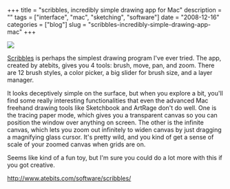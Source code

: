 +++
title = "scribbles, incredibly simple drawing app for Mac"
description = ""
tags = ["interface", "mac", "sketching", "software"]
date = "2008-12-16"
categories = ["blog"]
slug = "scribbles-incredibly-simple-drawing-app-mac"
+++



  <div class="notebook-screenshot"><a href="http://www.atebits.com/software/scribbles/"><img src="//media.konigi.com/bluga/wt49481259d6483.jpg"/></a></div><p><a href="http://www.atebits.com/software/scribbles/">Scribbles</a> is perhaps the simplest drawing program I've ever tried. The app, created by atebits, gives you 4 tools: brush, move, pan, and zoom. There are 12 brush styles, a color picker, a big slider for brush size, and a layer manager. </p>
<p>It looks deceptively simple on the surface, but when you explore a bit, you'll find some really interesting functionalities that even the advanced Mac freehand drawing tools like Sketchbook and ArtRage don't do well. One is the tracing paper mode, which gives you a transparent canvas so you can position the window over anything on screen. The other is the infinite canvas, which lets you zoom out infinitely to widen canvas by just dragging a magnifying glass cursor. It's pretty wild, and you kind of get a sense of scale of your zoomed canvas when grids are on.</p>
<p>Seems like kind of a fun toy, but I'm sure you could do a lot more with this if you got creative.</p>

  <a href="http://www.atebits.com/software/scribbles/">http://www.atebits.com/software/scribbles/</a>
